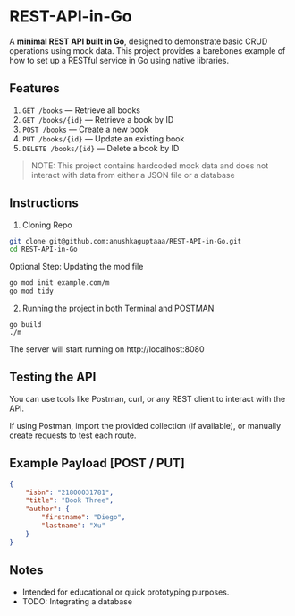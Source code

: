 # REST-API-in-Go

A **minimal REST API built in Go**, designed to demonstrate basic CRUD operations using mock data. This project provides a barebones example of how to set up a RESTful service in Go using native libraries.

## Features

1. `GET /books` — Retrieve all books  
2. `GET /books/{id}` — Retrieve a book by ID  
3. `POST /books` — Create a new book  
4. `PUT /books/{id}` — Update an existing book  
5. `DELETE /books/{id}` — Delete a book by ID  

> NOTE: This project contains hardcoded mock data and does not interact with data from either a JSON file or a database

## Instructions

1. Cloning Repo

```bash
git clone git@github.com:anushkaguptaaa/REST-API-in-Go.git
cd REST-API-in-Go
```

Optional Step: Updating the mod file

```bash
go mod init example.com/m
go mod tidy
```

2. Running the project in both Terminal and POSTMAN
```
go build
./m
```
The server will start running on http://localhost:8080

## Testing the API

You can use tools like Postman, curl, or any REST client to interact with the API.

If using Postman, import the provided collection (if available), or manually create requests to test each route.

## Example Payload [POST / PUT]
```json
{
    "isbn": "21800031781",
    "title": "Book Three",
    "author": {
        "firstname": "Diego",
        "lastname": "Xu"
    }
}
```

## Notes

- Intended for educational or quick prototyping purposes.
- TODO: Integrating a database